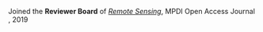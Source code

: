 Joined the <b>Reviewer Board</b> of <a href="https://www.mdpi.com/journal/remotesensing/submission_reviewers"><em> Remote Sensing</em></a>, MPDI Open Access Journal , 2019
